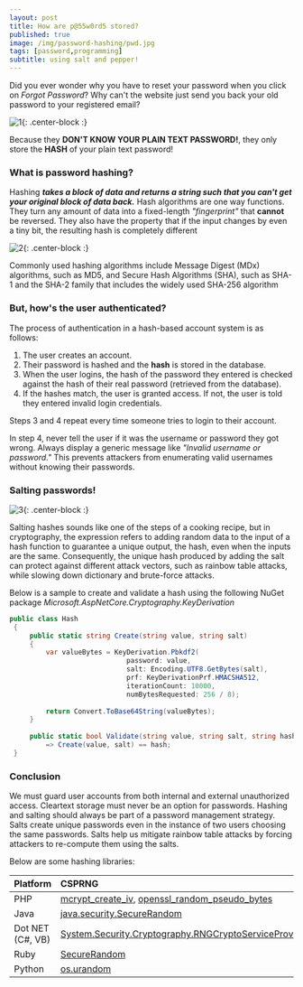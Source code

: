 ```yaml
---
layout: post
title: How are p@55w0rd5 stored?
published: true
image: /img/password-hashing/pwd.jpg
tags: [password,programming]
subtitle: using salt and pepper!
---
```

Did you ever wonder why you have to reset your password when you click on *Forgot Password*? Why can't the website just send you back your old password to your registered email?

![1](https://media.giphy.com/media/26BROFLJSFhP0cMGk/giphy.gif){: .center-block :}

Because they **DON'T KNOW YOUR PLAIN TEXT PASSWORD!**, they only store the **HASH** of your plain text password!
<!-- If someone cracks a website's database he will get all the passwords but **hashed**. Since hashing function is **not reversible** he won't make anything with it. -->

### What is password hashing?

Hashing ***takes a block of data and returns a string such that you can't get your original block of data back.*** Hash algorithms are one way functions. They turn any amount of data into a fixed-length *"fingerprint"* that **cannot** be reversed. They also have the property that if the input changes by even a tiny bit, the resulting hash is completely different

![2](https://media.giphy.com/media/IgLIVXrBcID9cExa6r/giphy.gif){: .center-block :}

Commonly used hashing algorithms include Message Digest (MDx) algorithms, such as MD5, and Secure Hash Algorithms (SHA), such as SHA-1 and the SHA-2 family that includes the widely used SHA-256 algorithm

### But, how's the user authenticated?

The process of authentication in a hash-based account system is as follows:
1. The user creates an account.
2. Their password is hashed and the **hash** is stored in the database.
3. When the user logins, the hash of the password they entered is checked against the hash of their real password (retrieved from the database).
4. If the hashes match, the user is granted access. If not, the user is told they entered invalid login credentials.

Steps 3 and 4 repeat every time someone tries to login to their account.

In step 4, never tell the user if it was the username or password they got wrong. Always display a generic message like *"Invalid username or password."* This prevents attackers from enumerating valid usernames without knowing their passwords.

### Salting passwords!

![3](https://media.giphy.com/media/l4Jz3a8jO92crUlWM/200w_d.gif){: .center-block :}

Salting hashes sounds like one of the steps of a cooking recipe, but in cryptography, the expression refers to adding random data to the input of a hash function to guarantee a unique output, the hash, even when the inputs are the same. Consequently, the unique hash produced by adding the salt can protect against different attack vectors, such as rainbow table attacks, while slowing down dictionary and brute-force attacks.

Below is a sample to create and validate a hash using the following NuGet package
*Microsoft.AspNetCore.Cryptography.KeyDerivation*

``` c#
public class Hash  
 {  
     public static string Create(string value, string salt)  
     {  
         var valueBytes = KeyDerivation.Pbkdf2(  
                             password: value,  
                             salt: Encoding.UTF8.GetBytes(salt),  
                             prf: KeyDerivationPrf.HMACSHA512,  
                             iterationCount: 10000,  
                             numBytesRequested: 256 / 8);  
  
         return Convert.ToBase64String(valueBytes);  
     }  
  
     public static bool Validate(string value, string salt, string hash)  
         => Create(value, salt) == hash;  
 } 
```

### Conclusion

We must guard user accounts from both internal and external unauthorized access. Cleartext storage must never be an option for passwords. Hashing and salting should always be part of a password management strategy. Salts create unique passwords even in the instance of two users choosing the same passwords. Salts help us mitigate rainbow table attacks by forcing attackers to re-compute them using the salts.

Below are some hashing libraries:

| Platform | CSPRNG |
| :--------- |:--- |
| PHP | [mcrypt_create_iv](https://www.php.net/manual/en/function.mcrypt-create-iv.php), [openssl_random_pseudo_bytes](https://www.php.net/manual/en/function.openssl-random-pseudo-bytes.php) |
| Java | [java.security.SecureRandom](https://docs.oracle.com/javase/6/docs/api/java/security/SecureRandom.html) |
| Dot NET (C#, VB) | [System.Security.Cryptography.RNGCryptoServiceProvider](https://docs.microsoft.com/en-us/dotnet/api/system.security.cryptography.rngcryptoserviceprovider?redirectedfrom=MSDN&view=netframework-4.8) |
| Ruby | [SecureRandom](https://rubydoc.info/stdlib/securerandom/1.9.3/SecureRandom) |
| Python | [os.urandom](https://docs.python.org/3/library/os.html) |


